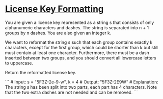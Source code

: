 # [License Key Formatting](https://leetcode.com/explore/interview/card/google/67/sql-2/472/)
<p>
You are given a license key represented as a string s that consists of only alphanumeric characters and dashes. The string is separated into n + 1 groups by n dashes. You are also given an integer k.

We want to reformat the string s such that each group contains exactly k characters, except for the first group, which could be shorter than k but still must contain at least one character. Furthermore, there must be a dash inserted between two groups, and you should convert all lowercase letters to uppercase.

Return the reformatted license key.
</p>
```
# Input: s = "5F3Z-2e-9-w", k = 4
# Output: "5F3Z-2E9W"
# Explanation: The string s has been split into two parts, each part has 4 characters.
Note that the two extra dashes are not needed and can be removed.
```

